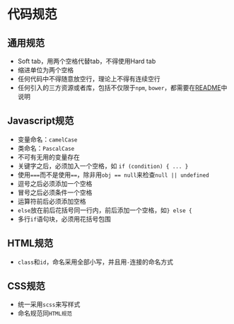 # 代码规范

## 通用规范

* Soft tab，用两个空格代替tab，不得使用Hard tab
* 缩进单位为两个空格
* 任何代码中不得随意放空行，理论上不得有连续空行
* 任何引入的三方资源或者库，包括不仅限于`npm`, `bower`，都需要在[README](../README.md)中说明

## Javascript规范

* 变量命名：`camelCase`
* 类命名：`PascalCase`
* 不可有无用的变量存在
* 关键字之后，必须加入一个空格，如 `if (condition) { ... }`
* 使用`===`而不是使用`==`，除非用`obj == null`来检查`null || undefined`
* 逗号之后必须添加一个空格
* 冒号之后必须条件一个空格
* 运算符前后必须添加空格
* `else`放在前后花括号同一行内，前后添加一个空格，如`} else {`
* 多行`if`语句块，必须用花括号包围

## HTML规范

* `class`和`id`，命名采用全部小写，并且用`-`连接的命名方式

## CSS规范

* 统一采用`scss`来写样式
* 命名规范同`HTML规范`
